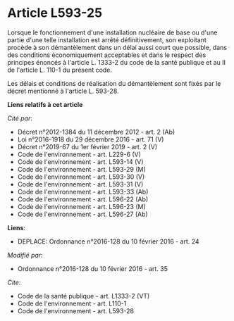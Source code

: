 # Article L593-25

Lorsque le fonctionnement d'une installation nucléaire de base ou d'une partie d'une telle installation est arrêté
définitivement, son exploitant procède à son démantèlement dans un délai aussi court que possible, dans des conditions
économiquement acceptables et dans le respect des principes énoncés à l'article L. 1333-2 du code de la santé publique et au
II de l'article L. 110-1 du présent code. 

Les délais et conditions de réalisation du démantèlement sont fixés par le décret mentionné à l'article L. 593-28.

**Liens relatifs à cet article**

_Cité par_:

  - Décret n°2012-1384 du 11 décembre 2012 - art. 2 (Ab)
  - Loi n°2016-1918 du 29 décembre 2016 - art. 71 (V)
  - Décret n°2019-67 du 1er février 2019 - art. 2 (V)
  - Code de l'environnement - art. L229-6 (V)
  - Code de l'environnement - art. L593-14 (V)
  - Code de l'environnement - art. L593-29 (M)
  - Code de l'environnement - art. L593-30 (V)
  - Code de l'environnement - art. L593-31 (V)
  - Code de l'environnement - art. L593-33 (Ab)
  - Code de l'environnement - art. L596-22 (Ab)
  - Code de l'environnement - art. L596-23 (M)
  - Code de l'environnement - art. L596-27 (Ab)

**Liens**:

  - DEPLACE: Ordonnance n°2016-128 du 10 février 2016 - art. 24

_Modifié par_:

  - Ordonnance n°2016-128 du 10 février 2016 - art. 35

_Cite_:

  - Code de la santé publique - art. L1333-2 (VT)
  - Code de l'environnement - art. L110-1
  - Code de l'environnement - art. L593-28
